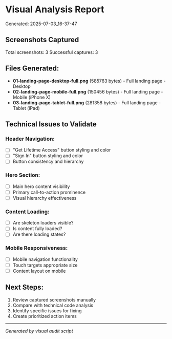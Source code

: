 # Visual Analysis Report
Generated: 2025-07-03_16-37-47

## Screenshots Captured
Total screenshots: 3
Successful captures: 3

## Files Generated:
- **01-landing-page-desktop-full.png** (585763 bytes) - Full landing page - Desktop
- **02-landing-page-mobile-full.png** (150456 bytes) - Full landing page - Mobile (iPhone X)
- **03-landing-page-tablet-full.png** (281358 bytes) - Full landing page - Tablet (iPad)

## Technical Issues to Validate

### Header Navigation:
- [ ] "Get Lifetime Access" button styling and color
- [ ] "Sign In" button styling and color
- [ ] Button consistency and hierarchy

### Hero Section:
- [ ] Main hero content visibility
- [ ] Primary call-to-action prominence
- [ ] Visual hierarchy effectiveness

### Content Loading:
- [ ] Are skeleton loaders visible?
- [ ] Is content fully loaded?
- [ ] Are there loading states?

### Mobile Responsiveness:
- [ ] Mobile navigation functionality
- [ ] Touch targets appropriate size
- [ ] Content layout on mobile

## Next Steps:
1. Review captured screenshots manually
2. Compare with technical code analysis
3. Identify specific issues for fixing
4. Create prioritized action items

---
*Generated by visual audit script*
